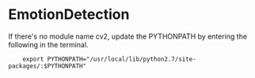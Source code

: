 # EmotionDetection

If there's no module name cv2, update the PYTHONPATH by entering the following in the terminal. <br/>

		export PYTHONPATH="/usr/local/lib/python2.7/site-packages/:$PYTHONPATH"

